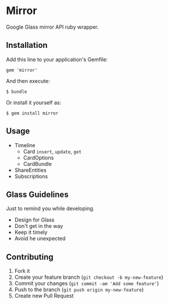 # Mirror

Google Glass mirror API ruby wrapper.

## Installation

Add this line to your application's Gemfile:

    gem 'mirror'

And then execute:

    $ bundle

Or install it yourself as:

    $ gem install mirror

## Usage

* Timeline
  - Card `insert`, `update`, `get`
  - CardOptions
  - CardBundle
* ShareEntities
* Subscriptions

## Glass Guidelines
  Just to remind you while developing.

* Design for Glass
* Don't get in the way
* Keep it timely
* Avoid he unexpected

  

## Contributing

1. Fork it
2. Create your feature branch (`git checkout -b my-new-feature`)
3. Commit your changes (`git commit -am 'Add some feature'`)
4. Push to the branch (`git push origin my-new-feature`)
5. Create new Pull Request
